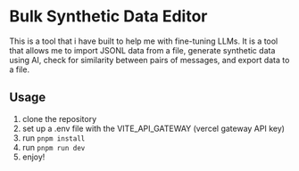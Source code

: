 # Bulk Synthetic Data Editor

This is a tool that i have built to help me with fine-tuning LLMs. It is a tool that allows me to import JSONL data from a file, generate synthetic data using AI, check for similarity between pairs of messages, and export data to a file.

## Usage
1. clone the repository
2. set up a .env file with the VITE_API_GATEWAY (vercel gateway API key)
3. run `pnpm install`
4. run `pnpm run dev`
5. enjoy!